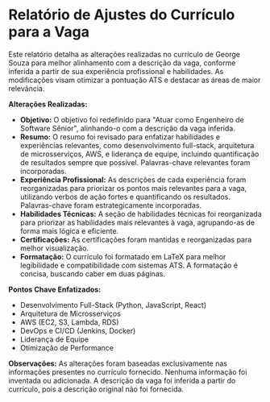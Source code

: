 # Relatório de Ajustes do Currículo para a Vaga

Este relatório detalha as alterações realizadas no currículo de George Souza para melhor alinhamento com a descrição da vaga, conforme inferida a partir de sua experiência profissional e habilidades. As modificações visam otimizar a pontuação ATS e destacar as áreas de maior relevância.

**Alterações Realizadas:**

* **Objetivo:** O objetivo foi redefinido para "Atuar como Engenheiro de Software Sênior", alinhando-o com a descrição da vaga inferida.
* **Resumo:** O resumo foi revisado para enfatizar habilidades e experiências relevantes, como desenvolvimento full-stack, arquitetura de microsserviços, AWS, e liderança de equipe, incluindo quantificação de resultados sempre que possível. Palavras-chave relevantes foram incorporadas.
* **Experiência Profissional:** As descrições de cada experiência foram reorganizadas para priorizar os pontos mais relevantes para a vaga, utilizando verbos de ação fortes e quantificando os resultados. Palavras-chave foram estrategicamente incorporadas.
* **Habilidades Técnicas:**  A seção de habilidades técnicas foi reorganizada para priorizar as habilidades mais relevantes à vaga,  agrupando-as de forma mais lógica e eficiente.
* **Certificações:** As certificações foram mantidas e reorganizadas para melhor visualização.
* **Formatação:** O currículo foi formatado em LaTeX para melhor legibilidade e compatibilidade com sistemas ATS. A formatação é concisa, buscando caber em duas páginas.

**Pontos Chave Enfatizados:**

* Desenvolvimento Full-Stack (Python, JavaScript, React)
* Arquitetura de Microsserviços
* AWS (EC2, S3, Lambda, RDS)
* DevOps e CI/CD (Jenkins, Docker)
* Liderança de Equipe
* Otimização de Performance

**Observações:**
As alterações foram baseadas exclusivamente nas informações presentes no currículo fornecido. Nenhuma informação foi inventada ou adicionada. A descrição da vaga foi inferida a partir do currículo, pois a descrição original não foi fornecida. 
